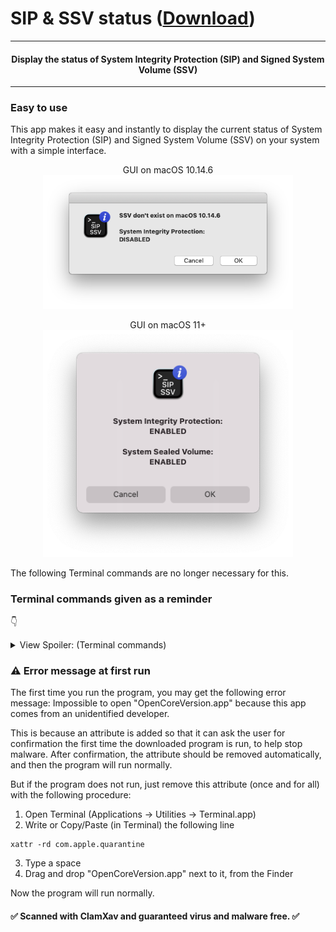 # SIP & SSV status ([Download](https://github.com/alphascorp/SIP-SSV-status/files/8335367/SIP.SSV.status.1.5.dmg.zip))

---

<h4 align="center">Display the status of System Integrity Protection (SIP) and Signed System Volume (SSV)</h4>

---

### Easy to use

This app makes it easy and instantly to display the current status of System Integrity Protection (SIP) and Signed System Volume (SSV) on your system with a simple interface.


<p align="center">GUI on macOS 10.14.6<br><img width="400" alt="GUI on macOS 10.14.6" src="https://github.com/alphascorp/SIP-SSV-status/blob/main/Screenshots/Main%20GUI%20macOS%2010.14.6.png"></p>


<p align="center">GUI on macOS 11+<br><img width="400" alt="GUI on macOS 11+" src="https://github.com/alphascorp/SIP-SSV-status/blob/main/Screenshots/Main%20GUI%20macOS%2011%20%2B.png"></p>

The following Terminal commands are no longer necessary for this.


### Terminal commands given as a reminder
:point_down:
<details> <summary> View Spoiler: (Terminal commands)  </summary>

  - For displaying System Integrity Protection (SIP):
```
csrutil status
```


  - For displaying Signed System Volume (SSV):
```
csrutil authenticated-root status
```

</details>


### :warning: Error message at first run

The first time you run the program, you may get the following error message:
Impossible to open "OpenCoreVersion.app" because this app comes from an unidentified developer.


This is because an attribute is added so that it can ask the user for confirmation the first time the downloaded program is run, to help stop malware. After confirmation, the attribute should be removed automatically, and then the program will run normally.

But if the program does not run, just remove this attribute (once and for all) with the following procedure:
1. Open Terminal (Applications -> Utilities -> Terminal.app)
2. Write or Copy/Paste (in Terminal) the following line
```
xattr -rd com.apple.quarantine 
```
3. Type a space
4. Drag and drop "OpenCoreVersion.app" next to it, from the Finder

Now the program will run normally.

#### :white_check_mark: Scanned with ClamXav and guaranteed virus and malware free. :white_check_mark:
